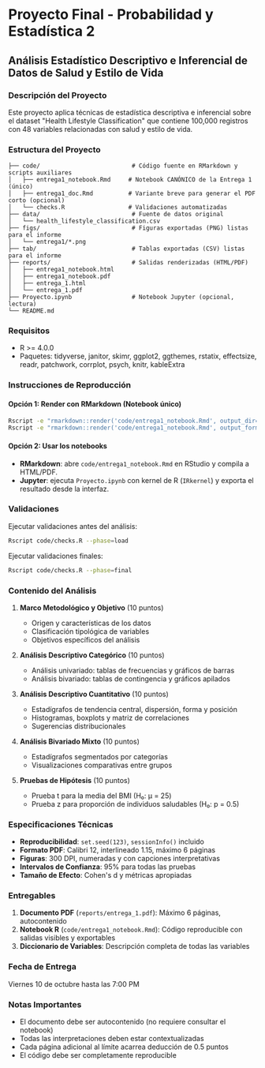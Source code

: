# Proyecto Final - Probabilidad y Estadística 2

## Análisis Estadístico Descriptivo e Inferencial de Datos de Salud y Estilo de Vida

### Descripción del Proyecto

Este proyecto aplica técnicas de estadística descriptiva e inferencial sobre el dataset "Health Lifestyle Classification" que contiene 100,000 registros con 48 variables relacionadas con salud y estilo de vida.

### Estructura del Proyecto

```
├── code/                          # Código fuente en RMarkdown y scripts auxiliares
│   ├── entrega1_notebook.Rmd     # Notebook CANÓNICO de la Entrega 1 (único)
│   ├── entrega1_doc.Rmd          # Variante breve para generar el PDF corto (opcional)
│   └── checks.R                  # Validaciones automatizadas
├── data/                          # Fuente de datos original
│   └── health_lifestyle_classification.csv
├── figs/                          # Figuras exportadas (PNG) listas para el informe
│   └── entrega1/*.png
├── tab/                           # Tablas exportadas (CSV) listas para el informe
├── reports/                       # Salidas renderizadas (HTML/PDF)
│   ├── entrega1_notebook.html
│   ├── entrega1_notebook.pdf
│   ├── entrega_1.html
│   └── entrega_1.pdf
├── Proyecto.ipynb                 # Notebook Jupyter (opcional, lectura)
└── README.md
```

### Requisitos

- R >= 4.0.0
- Paquetes: tidyverse, janitor, skimr, ggplot2, ggthemes, rstatix, effectsize, readr, patchwork, corrplot, psych, knitr, kableExtra

### Instrucciones de Reproducción

#### Opción 1: Render con RMarkdown (Notebook único)
```bash
Rscript -e "rmarkdown::render('code/entrega1_notebook.Rmd', output_dir='reports', output_file='entrega1_notebook.html')"
Rscript -e "rmarkdown::render('code/entrega1_notebook.Rmd', output_format='pdf_document', output_dir='reports', output_file='entrega1_notebook.pdf')"
```

#### Opción 2: Usar los notebooks
- **RMarkdown**: abre `code/entrega1_notebook.Rmd` en RStudio y compila a HTML/PDF.
- **Jupyter**: ejecuta `Proyecto.ipynb` con kernel de R (`IRkernel`) y exporta el resultado desde la interfaz.

### Validaciones

Ejecutar validaciones antes del análisis:
```bash
Rscript code/checks.R --phase=load
```

Ejecutar validaciones finales:
```bash
Rscript code/checks.R --phase=final
```

### Contenido del Análisis

1. **Marco Metodológico y Objetivo** (10 puntos)
   - Origen y características de los datos
   - Clasificación tipológica de variables
   - Objetivos específicos del análisis

2. **Análisis Descriptivo Categórico** (10 puntos)
   - Análisis univariado: tablas de frecuencias y gráficos de barras
   - Análisis bivariado: tablas de contingencia y gráficos apilados

3. **Análisis Descriptivo Cuantitativo** (10 puntos)
   - Estadígrafos de tendencia central, dispersión, forma y posición
   - Histogramas, boxplots y matriz de correlaciones
   - Sugerencias distribucionales

4. **Análisis Bivariado Mixto** (10 puntos)
   - Estadígrafos segmentados por categorías
   - Visualizaciones comparativas entre grupos

5. **Pruebas de Hipótesis** (10 puntos)
   - Prueba t para la media del BMI (H₀: μ = 25)
   - Prueba z para proporción de individuos saludables (H₀: p = 0.5)

### Especificaciones Técnicas

- **Reproducibilidad**: `set.seed(123)`, `sessionInfo()` incluido
- **Formato PDF**: Calibri 12, interlineado 1.15, máximo 6 páginas
- **Figuras**: 300 DPI, numeradas y con capciones interpretativas
- **Intervalos de Confianza**: 95% para todas las pruebas
- **Tamaño de Efecto**: Cohen's d y métricas apropiadas

### Entregables

1. **Documento PDF** (`reports/entrega_1.pdf`): Máximo 6 páginas, autocontenido
2. **Notebook R** (`code/entrega1_notebook.Rmd`): Código reproducible con salidas visibles y exportables
3. **Diccionario de Variables**: Descripción completa de todas las variables

### Fecha de Entrega

Viernes 10 de octubre hasta las 7:00 PM

### Notas Importantes

- El documento debe ser autocontenido (no requiere consultar el notebook)
- Todas las interpretaciones deben estar contextualizadas
- Cada página adicional al límite acarrea deducción de 0.5 puntos
- El código debe ser completamente reproducible
